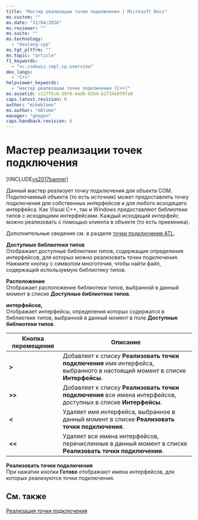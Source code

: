 ```yaml
---
title: "Мастер реализации точек подключения | Microsoft Docs"
ms.custom: ""
ms.date: "11/04/2016"
ms.reviewer: ""
ms.suite: ""
ms.technology: 
  - "devlang-cpp"
ms.tgt_pltfrm: ""
ms.topic: "article"
f1_keywords: 
  - "vc.codewiz.impl.cp.overview"
dev_langs: 
  - "C++"
helpviewer_keywords: 
  - "мастер реализации точек подключения [C++]"
ms.assetid: c117f6c6-30f0-4adb-82b4-b1f34e0f0fa8
caps.latest.revision: 6
author: "mikeblome"
ms.author: "mblome"
manager: "ghogen"
caps.handback.revision: 6
---
```

# Мастер реализации точек подключения
[!INCLUDE[vs2017banner](../assembler/inline/includes/vs2017banner.md)]

Данный мастер реализует точку подключения для объекта COM.  Подключаемый объекта \(то есть источник\) может предоставлять точку подключения для собственных интерфейсов и для любого исходящего интерфейса.  Как Visual C\+\+, так и Windows предоставляют библиотеки типов с исходящими интерфейсами.  Каждый исходящий интерфейс можно реализовать с помощью клиента в объекте \(то есть приемника\).  
  
 Дополнительные сведения см. в разделе [точки подключения ATL](../atl/atl-connection-points.md).  
  
 **Доступные библиотеки типов**  
 Отображает доступные библиотеки типов, содержащие определения интерфейсов, для которых можно реализовать точки подключения.  Нажмите кнопку с символом многоточия, чтобы найти файл, содержащий используемую библиотеку типов.  
  
 **Расположение**  
 Отображает расположение библиотеки типов, выбранной в данный момент в списке **Доступные библиотеки типов**.  
  
 **интерфейсов,**  
 Отображает интерфейсы, определения которых содержатся в библиотеке типов, выбранной в данный момент в поле **Доступные библиотеки типов**.  
  
|Кнопка перемещения|Описание|  
|------------------------|--------------|  
|**\>**|Добавляет к списку **Реализовать точки подключения** имя интерфейса, выбранного в настоящий момент в списке **Интерфейсы**.|  
|**\>\>**|Добавляет к списку **Реализовать точки подключения** все имена интерфейсов, доступных в списке **Интерфейсы**.|  
|**\<**|Удаляет имя интерфейса, выбранное в данный момент в списке **Реализовать точки подключения**.|  
|**\<\<**|Удаляет все имена интерфейсов, перечисленные в данный момент в списке **Реализовать точки подключения**.|  
  
 **Реализовать точки подключения**  
 При нажатии кнопки **Готово** отображают имена интерфейсов, для которых реализуются точки подключения.  
  
## См. также  
 [Реализация точки подключения](../ide/implementing-a-connection-point-visual-cpp.md)
